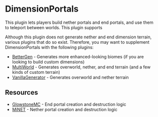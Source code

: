 # DimensionPortals
This plugin lets players build nether portals and end portals, and use them to teleport between worlds. This plugin supports 

Although this plugin does not generate nether and end dimension terrain, various plugins that do so exist.
Therefore, you may want to supplement DimensionPortals with the following plugins:
- [BetterGen](https://github.com/Ad5001/BetterGen) - Generates more enhanced-looking biomes (if you are looking to build custom dimensions)
- [MultiWorld](https://github.com/CzechPMDevs/MultiWorld) - Generates overworld, nether, and end terrain (and a few kinds of custom terrain)
- [VanillaGenerator](https://github.com/Muqsit/VanillaGenerator) - Generates overworld and nether terrain


## Resources
- [GlowstoneMC](https://github.com/GlowstoneMC/Glowstone) - End portal creation and destruction logic
- [MiNET](https://github.com/NiclasOlofsson/MiNET) - Nether portal creation and destruction logic

